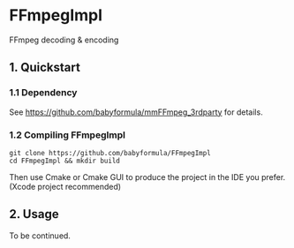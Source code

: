 # FFmpegImpl
FFmpeg decoding &amp; encoding

## 1. Quickstart
### 1.1 Dependency
See https://github.com/babyformula/mmFFmpeg_3rdparty for details.

### 1.2 Compiling FFmpegImpl
```
git clone https://github.com/babyformula/FFmpegImpl
cd FFmpegImpl && mkdir build
```
Then use Cmake or Cmake GUI to produce the project in the IDE you prefer.(Xcode project recommended)

## 2. Usage
To be continued.
